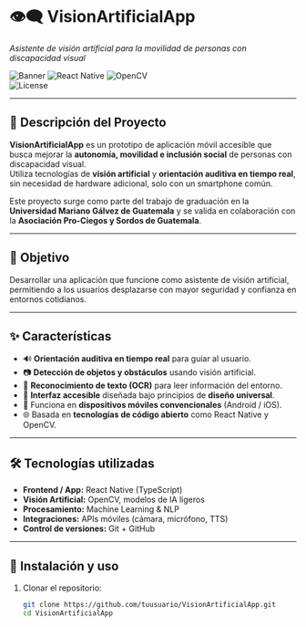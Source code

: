 # 👁️‍🗨️ VisionArtificialApp
_Asistente de visión artificial para la movilidad de personas con discapacidad visual_

![Banner](https://img.shields.io/badge/Accesibilidad-Inclusión-blueviolet?style=for-the-badge) 
![React Native](https://img.shields.io/badge/React%20Native-0.80.2-61DAFB?style=for-the-badge&logo=react) 
![OpenCV](https://img.shields.io/badge/OpenCV-Vision%20Artificial-brightgreen?style=for-the-badge&logo=opencv)  
![License](https://img.shields.io/badge/License-MIT-orange?style=for-the-badge)

---

## 🌟 Descripción del Proyecto
**VisionArtificialApp** es un prototipo de aplicación móvil accesible que busca mejorar la **autonomía, movilidad e inclusión social** de personas con discapacidad visual.  
Utiliza tecnologías de **visión artificial** y **orientación auditiva en tiempo real**, sin necesidad de hardware adicional, solo con un smartphone común.  

Este proyecto surge como parte del trabajo de graduación en la **Universidad Mariano Gálvez de Guatemala** y se valida en colaboración con la **Asociación Pro-Ciegos y Sordos de Guatemala**.

---

## 🎯 Objetivo
Desarrollar una aplicación que funcione como asistente de visión artificial, permitiendo a los usuarios desplazarse con mayor seguridad y confianza en entornos cotidianos.

---

## ✨ Características
- 🔊 **Orientación auditiva en tiempo real** para guiar al usuario.
- 📷 **Detección de objetos y obstáculos** usando visión artificial.
- 📄 **Reconocimiento de texto (OCR)** para leer información del entorno.
- 🤝 **Interfaz accesible** diseñada bajo principios de **diseño universal**.
- 📱 Funciona en **dispositivos móviles convencionales** (Android / iOS).
- 🌐 Basada en **tecnologías de código abierto** como React Native y OpenCV.

---

## 🛠️ Tecnologías utilizadas
- **Frontend / App:** React Native (TypeScript)
- **Visión Artificial:** OpenCV, modelos de IA ligeros
- **Procesamiento:** Machine Learning & NLP
- **Integraciones:** APIs móviles (cámara, micrófono, TTS)
- **Control de versiones:** Git + GitHub

---

## 📲 Instalación y uso

1. Clonar el repositorio:
   ```bash
   git clone https://github.com/tuusuario/VisionArtificialApp.git
   cd VisionArtificialApp
